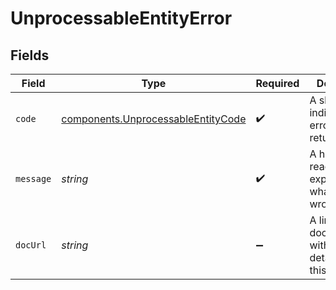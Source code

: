 # UnprocessableEntityError


## Fields

| Field                                                                                    | Type                                                                                     | Required                                                                                 | Description                                                                              | Example                                                                                  |
| ---------------------------------------------------------------------------------------- | ---------------------------------------------------------------------------------------- | ---------------------------------------------------------------------------------------- | ---------------------------------------------------------------------------------------- | ---------------------------------------------------------------------------------------- |
| `code`                                                                                   | [components.UnprocessableEntityCode](../../models/components/unprocessableentitycode.md) | :heavy_check_mark:                                                                       | A short code indicating the error code returned.                                         | unprocessable_entity                                                                     |
| `message`                                                                                | *string*                                                                                 | :heavy_check_mark:                                                                       | A human readable explanation of what went wrong.                                         | The requested resource was not found.                                                    |
| `docUrl`                                                                                 | *string*                                                                                 | :heavy_minus_sign:                                                                       | A link to our documentation with more details about this error code                      | https://dub.co/docs/api-reference/errors#unprocessable_entity                            |